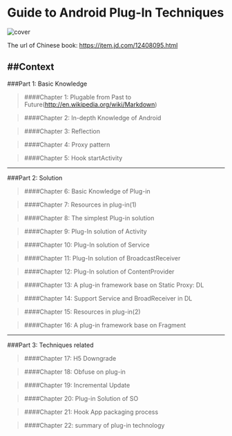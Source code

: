 # Guide to Android Plug-In Techniques

![cover](https://img10.360buyimg.com/n1/s200x200_jfs/t25717/130/277544800/77121/dfab18dd/5b6aaf4eNf244aca8.jpg)

The url of Chinese book: https://item.jd.com/12408095.html


##Context
-------

###Part 1: Basic Knowledge

>####Chapter 1: Plugable from Past to Future(http://en.wikipedia.org/wiki/Markdown)

>####Chapter 2: In-depth Knowledge of Android

>####Chapter 3: Reflection

>####Chapter 4: Proxy pattern

>####Chapter 5: Hook startActivity

-------

###Part 2: Solution
>####Chapter 6: Basic Knowledge of Plug-in 


>####Chapter 7: Resources in plug-in(1)


>####Chapter 8: The simplest Plug-in solution 

>####Chapter 9: Plug-In solution of Activity


>####Chapter 10: Plug-In solution of Service

>####Chapter 11: Plug-In solution of BroadcastReceiver

>####Chapter 12: Plug-In solution of ContentProvider

>####Chapter 13: A plug-in framework base on Static Proxy: DL

>####Chapter 14: Support Service and BroadReceiver in DL

>####Chapter 15: Resources in plug-in(2)

>####Chapter 16: A plug-in framework base on Fragment 

-------

###Part 3: Techniques related
>####Chapter 17: H5 Downgrade

>####Chapter 18: Obfuse on plug-in

>####Chapter 19: Incremental Update

>####Chapter 20: Plug-in Solution of SO

>####Chapter 21: Hook App packaging process 

>####Chapter 22: summary of plug-in technology




